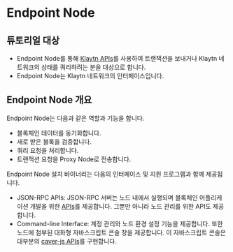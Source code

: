 # Endpoint Node

## 튜토리얼 대상

- Endpoint Node를 통해 [Klaytn APIs](../../bapp/json-rpc/README.md)를 사용하여 트랜잭션을 보내거나 Klaytn 네트워크의 상태를 쿼리하려는 분을 대상으로 합니다.
- Endpoint Node는 Klaytn 네트워크의 인터페이스입니다.

## Endpoint Node 개요

Endpoint Node는 다음과 같은 역할과 기능을 합니다.

- 블록체인 데이터를 동기화합니다.
- 새로 받은 블록을 검증합니다.
- 쿼리 요청을 처리합니다.
- 트랜잭션 요청을 Proxy Node로 전송합니다.

Endpoint Node 설치 바이너리는 다음의 인터페이스 및 지원 프로그램과 함께 제공됩니다.

- JSON-RPC APIs: JSON-RPC 서버는 노드 내에서 실행되며 블록체인 어플리케이션 개발을 위한 [APIs](../../bapp/json-rpc/README.md)를 제공합니다. 그뿐만 아니라 노드 관리를 위한 API도 제공합니다.
- Command-line Interface: 계정 관리와 노드 환경 설정 기능을 제공합니다. 또한 노드에 첨부된 대화형 자바스크립트 콘솔 창을 제공합니다. 이 자바스크립트 콘솔은 대부분의 [caver-js APIs](../../bapp/sdk/caver-js/README.md)를 구현합니다. 





